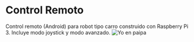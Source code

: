 # Control Remoto
Control remoto (Android) para robot tipo carro construido con Raspberry Pi 3. Incluye modo joystick y modo avanzado.
![Yo en paipa](https://raw.githubusercontent.com/germantellezv/ControlRemoto/master/images/yo_en_paipa.jpg)
